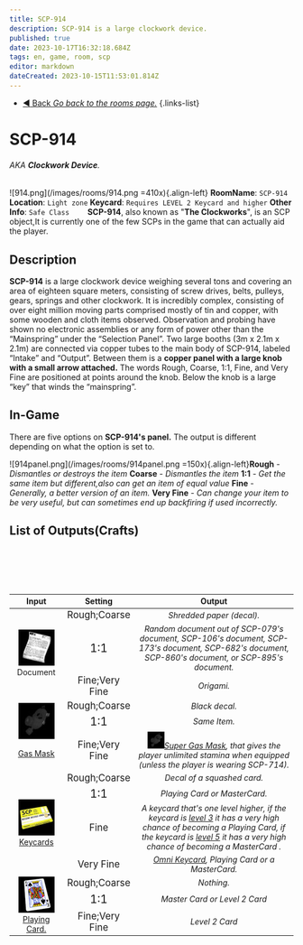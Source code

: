 ```yaml
---
title: SCP-914
description: SCP-914 is a large clockwork device.
published: true
date: 2023-10-17T16:32:18.684Z
tags: en, game, room, scp
editor: markdown
dateCreated: 2023-10-15T11:53:01.814Z
---
```


- [:arrow_backward: Back *Go back to the rooms page.*](/en/game/rooms)
{.links-list}
# SCP-914
###### AKA **Clockwork Device**.
![914.png](/images/rooms/914.png =410x){.align-left} **RoomName**: `SCP-914`
**Location**: `Light zone`
**Keycard**: `Requires LEVEL 2 Keycard and higher`
**Other Info**: `Safe Class`
⠀
⠀
**SCP-914**, also known as "**The Clockworks**", is an SCP object,It is currently one of the few SCPs in the game that can actually aid the player.
## Description
**SCP-914** is a large clockwork device weighing several tons and covering an area of eighteen square meters, consisting of screw drives, belts, pulleys, gears, springs and other clockwork. It is incredibly complex, consisting of over eight million moving parts comprised mostly of tin and copper, with some wooden and cloth items observed. Observation and probing have shown no electronic assemblies or any form of power other than the “Mainspring” under the “Selection Panel”. Two large booths (3m x 2.1m x 2.1m) are connected via copper tubes to the main body of SCP-914, labeled “Intake” and “Output”. Between them is a **copper panel with a large knob with a small arrow attached.** The words Rough, Coarse, 1:1, Fine, and Very Fine are positioned at points around the knob. Below the knob is a large “key” that winds the “mainspring”.
## In-Game
There are five options on **SCP-914's panel.** The output is different depending on what the option is set to.

![914panel.png](/images/rooms/914panel.png =150x){.align-left}**Rough** - *Dismantles or destroys the item*
**Coarse** - *Dismantles the item*
**1:1** - *Get the same item but different,also can get an item of equal value*
**Fine** - *Generally, a better version of an item.*
**Very Fine** - *Can change your item to be very useful, but can sometimes end up backfiring if used incorrectly.*
## List of Outputs(Crafts)
<table>
    <thead>
        <tr>
            <th>Input</th>
            <th>Setting</th>
          <th>Output</th>
        </tr>
    </thead>
    <tbody>
        <tr>
            <td rowspan=3 align="center"><img src="/images/items/inventoryicons/inv_paper.png"/>Document</td>
          <td align="center"><big>Rough;Coarse</big></td>
          <td align="center"><i>Shredded paper (decal).</i></td>
        </tr>
				<tr>
          <td align="center"><big><big>1:1</big></big></td>
            <td align="center"><i>Random document out of SCP-079's document, SCP-106's document, SCP-173's document, SCP-682's document, SCP-860's document, or SCP-895's document.</i></td>
      	</tr>
				<tr>
          <td align="center"><big>Fine;Very Fine</big></td>
          <td align="center"><i>Origami.</i></td>				
      	</tr>
        <tr>
            <td rowspan=3 align="center"><img src="/images/items/inventoryicons/inv_gas_mask.png"/><a href="https://wiki.scpcbm.com/en/game/items/gas-mask">

Gas Mask</a></td>
          <td align="center"><big>Rough;Coarse</big></td>
          <td align="center"><i>Black decal.</i></td>
        </tr>
				<tr>
          <td align="center"><big><big>1:1</big></big></td>
            <td align="center"><i>Same Item.</i></td>
      	</tr>
				<tr>
          <td align="center"><big>Fine;Very Fine</big></td>
          <td align="center"><i><a href="https://wiki.scpcbm.com/en/game/items/gas-mask#super-gas-mask"><img src="/images/items/inventoryicons/inv_gas_mask.png" widht="25" height="30" />Super Gas Mask</a>, that gives the player unlimited stamina when equipped (unless the player is wearing SCP-714).</i></td>				
      	</tr>
        <tr>
            <td rowspan=4 align="center"><img src="/images/items/inventoryicons/inv_key_card_lvl_1.png"/><a href="https://wiki.scpcbm.com/en/game/items/Keycards">Keycards</a></td>
          <td align="center"><big>Rough;Coarse</big></td>
          <td align="center"><i>Decal of a squashed card.</i></td>
        </tr>
				<tr>
          <td align="center"><big><big>1:1</big></big></td>
            <td align="center"><i>Playing Card or MasterCard.</i></td>
      	</tr>
				<tr>
          <td align="center"><big>Fine</big></td>
          <td align="center"><i>A keycard that's one level higher, if the keycard is <a href="https://wiki.scpcbm.com/en/game/items/Keycards#level-3-keycard">level 3</a> it has a very high chance of becoming a Playing Card, if the keycard is <a href="https://wiki.scpcbm.com/en/game/items/Keycards#level-5-keycard">level 5</a> it has a very high chance of becoming a MasterCard .</i></td>				
      	</tr>
				<tr>
          <td align="center"><big>Very Fine</big></td>
          <td align="center"><i><a href="https://wiki.scpcbm.com/en/game/items/Keycards#omni-keycard">Omni Keycard</a>, Playing Card or a MasterCard.</i></td>	
      </tr>
        <tr>
            <td rowspan=3 align="center"><img src="/images/items/inventoryicons/inv_playing_card.png"/><a href="https://wiki.scpcbm.com/en/game/items/">Playing Card.</a></td>
          <td align="center"><big>Rough;Coarse</big></td>
          <td align="center"><i>Nothing.</i></td>
        </tr>
				<tr>
          <td align="center"><big><big>1:1</big></big></td>
            <td align="center"><i>Master Card or Level 2 Card</i></td>
      	</tr>
				<tr>
          <td align="center"><big>Fine;Very Fine</big></td>
          <td align="center"><i>Level 2 Card</i></td>				
      	</tr>
    </tbody>
</table>